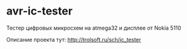 # avr-ic-tester

Тестер цифровых микросхем на atmega32 и дисплее от Nokia 5110

Описание проекта тут: http://trolsoft.ru/sch/ic_tester
